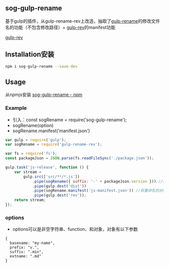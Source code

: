 ## sog-gulp-rename

基于gulp的插件，从gulp-rename-rev上改造，抽取了[gulp-rename](https://www.npmjs.com/package/gulp-rename)的修改文件名的功能（不包含修改路径）+ [gulp-rev](https://www.npmjs.com/package/gulp-rev)的manifest功能

[gulp-rev](https://www.npmjs.com/package/gulp-rev)
## Installation安装

```bash
npm i sog-gulp-rename --save-dev
```

## Usage

从npmjs安装
[sog-gulp-rename - npm](https://www.npmjs.com/package/sog-gulp-rename)

### Example

- 引入：const sogRename = require('sog-gulp-rename');
- sogRename(option)
- sogRename.manifest('manifest.json')

```js
var gulp = require('gulp');
var sogRename = require('gulp-rename-rev');

var fs = require('fs');
const packageJson = JSON.parse(fs.readFileSync('./package.json'));

gulp.task('js-release', function () {
    var stream =
        gulp.src(['src/**/*.js'])
            .pipe(sogRename({ suffix: '-' + packageJson.version })) //添加后缀未应用的版本号
            .pipe(gulp.dest('dist'))
            .pipe(sogRename.manifest('js-manifest.json')) //将重命名的对照字典写入json文件
            .pipe(gulp.dest('rev'));
    return stream;
});
```
### options

* options可以是非空字符串、function、和对象，对象有以下参数
```
{
  basename: "my-name",
  prefix: "v.",
  suffix: ".min",
  extname: ".md"
}
```